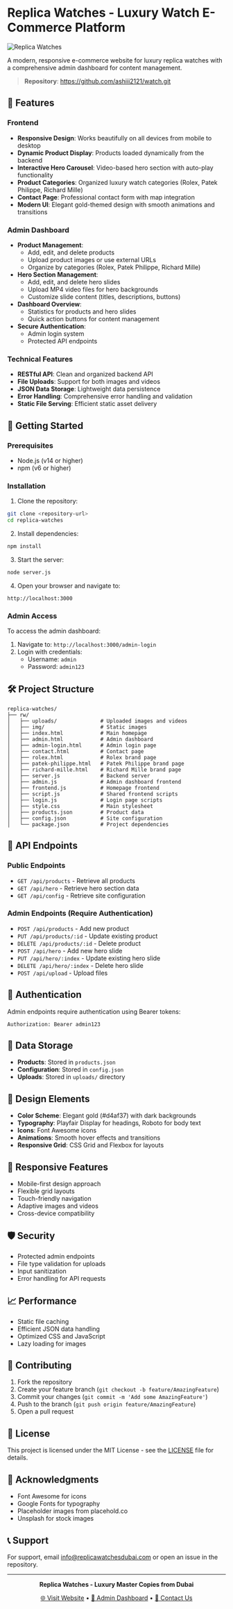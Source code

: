 # Replica Watches - Luxury Watch E-Commerce Platform

![Replica Watches](https://placehold.co/800x200/1a1a1a/ffffff?text=Replica+Watches+Luxury+Collection)

A modern, responsive e-commerce website for luxury replica watches with a comprehensive admin dashboard for content management.

> **Repository**: https://github.com/ashiii2121/watch.git

## 🌟 Features

### Frontend

- **Responsive Design**: Works beautifully on all devices from mobile to desktop
- **Dynamic Product Display**: Products loaded dynamically from the backend
- **Interactive Hero Carousel**: Video-based hero section with auto-play functionality
- **Product Categories**: Organized luxury watch categories (Rolex, Patek Philippe, Richard Mille)
- **Contact Page**: Professional contact form with map integration
- **Modern UI**: Elegant gold-themed design with smooth animations and transitions

### Admin Dashboard

- **Product Management**:
  - Add, edit, and delete products
  - Upload product images or use external URLs
  - Organize by categories (Rolex, Patek Philippe, Richard Mille)
- **Hero Section Management**:
  - Add, edit, and delete hero slides
  - Upload MP4 video files for hero backgrounds
  - Customize slide content (titles, descriptions, buttons)
- **Dashboard Overview**:
  - Statistics for products and hero slides
  - Quick action buttons for content management
- **Secure Authentication**:
  - Admin login system
  - Protected API endpoints

### Technical Features

- **RESTful API**: Clean and organized backend API
- **File Uploads**: Support for both images and videos
- **JSON Data Storage**: Lightweight data persistence
- **Error Handling**: Comprehensive error handling and validation
- **Static File Serving**: Efficient static asset delivery

## 🚀 Getting Started

### Prerequisites

- Node.js (v14 or higher)
- npm (v6 or higher)

### Installation

1. Clone the repository:

```bash
git clone <repository-url>
cd replica-watches
```

2. Install dependencies:

```bash
npm install
```

3. Start the server:

```bash
node server.js
```

4. Open your browser and navigate to:

```
http://localhost:3000
```

### Admin Access

To access the admin dashboard:

1. Navigate to: `http://localhost:3000/admin-login`
2. Login with credentials:
   - Username: `admin`
   - Password: `admin123`

## 🛠️ Project Structure

```
replica-watches/
├── rw/
│   ├── uploads/              # Uploaded images and videos
│   ├── img/                  # Static images
│   ├── index.html            # Main homepage
│   ├── admin.html            # Admin dashboard
│   ├── admin-login.html      # Admin login page
│   ├── contact.html          # Contact page
│   ├── rolex.html            # Rolex brand page
│   ├── patek-philippe.html   # Patek Philippe brand page
│   ├── richard-mille.html    # Richard Mille brand page
│   ├── server.js             # Backend server
│   ├── admin.js              # Admin dashboard frontend
│   ├── frontend.js           # Homepage frontend
│   ├── script.js             # Shared frontend scripts
│   ├── login.js              # Login page scripts
│   ├── style.css             # Main stylesheet
│   ├── products.json         # Product data
│   ├── config.json           # Site configuration
│   └── package.json          # Project dependencies
```

## 🎯 API Endpoints

### Public Endpoints

- `GET /api/products` - Retrieve all products
- `GET /api/hero` - Retrieve hero section data
- `GET /api/config` - Retrieve site configuration

### Admin Endpoints (Require Authentication)

- `POST /api/products` - Add new product
- `PUT /api/products/:id` - Update existing product
- `DELETE /api/products/:id` - Delete product
- `POST /api/hero` - Add new hero slide
- `PUT /api/hero/:index` - Update existing hero slide
- `DELETE /api/hero/:index` - Delete hero slide
- `POST /api/upload` - Upload files

## 🔐 Authentication

Admin endpoints require authentication using Bearer tokens:

```
Authorization: Bearer admin123
```

## 📁 Data Storage

- **Products**: Stored in `products.json`
- **Configuration**: Stored in `config.json`
- **Uploads**: Stored in `uploads/` directory

## 🎨 Design Elements

- **Color Scheme**: Elegant gold (#d4af37) with dark backgrounds
- **Typography**: Playfair Display for headings, Roboto for body text
- **Icons**: Font Awesome icons
- **Animations**: Smooth hover effects and transitions
- **Responsive Grid**: CSS Grid and Flexbox for layouts

## 📱 Responsive Features

- Mobile-first design approach
- Flexible grid layouts
- Touch-friendly navigation
- Adaptive images and videos
- Cross-device compatibility

## 🛡️ Security

- Protected admin endpoints
- File type validation for uploads
- Input sanitization
- Error handling for API requests

## 📈 Performance

- Static file caching
- Efficient JSON data handling
- Optimized CSS and JavaScript
- Lazy loading for images

## 🤝 Contributing

1. Fork the repository
2. Create your feature branch (`git checkout -b feature/AmazingFeature`)
3. Commit your changes (`git commit -m 'Add some AmazingFeature'`)
4. Push to the branch (`git push origin feature/AmazingFeature`)
5. Open a pull request

## 📄 License

This project is licensed under the MIT License - see the [LICENSE](LICENSE) file for details.

## 🙏 Acknowledgments

- Font Awesome for icons
- Google Fonts for typography
- Placeholder images from placehold.co
- Unsplash for stock images

## 📞 Support

For support, email info@replicawatchesdubai.com or open an issue in the repository.

---

<p align="center">
  <strong>Replica Watches - Luxury Master Copies from Dubai</strong>
</p>

<p align="center">
  <a href="http://localhost:3000">🌐 Visit Website</a> •
  <a href="http://localhost:3000/admin-login">🔧 Admin Dashboard</a> •
  <a href="http://localhost:3000/contact.html">📧 Contact Us</a>
</p>
